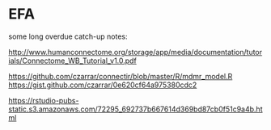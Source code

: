 # EFA


some long overdue catch-up notes:

http://www.humanconnectome.org/storage/app/media/documentation/tutorials/Connectome_WB_Tutorial_v1.0.pdf

https://github.com/czarrar/connectir/blob/master/R/mdmr_model.R
https://gist.github.com/czarrar/0e620cf64a975380cdc2

https://rstudio-pubs-static.s3.amazonaws.com/72295_692737b667614d369bd87cb0f51c9a4b.html
